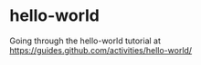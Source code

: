 # hello-world
Going through the hello-world tutorial at https://guides.github.com/activities/hello-world/
